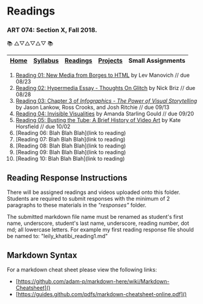 # Readings
### ART 074: Section X, Fall 2018.

:books: △▽△▽△▽ :books:

[Home](https://github.com/fewnew/art74-fall2018) | [Syllabus](https://github.com/fewnew/art74-fall2018/blob/master/syllabus.md#syllabus) | [Readings](https://github.com/fewnew/art74-fall2018/tree/master/Readings) | [Projects](https://github.com/fewnew/art74-fall2018/tree/master/projects) | Small Assignments
--- | --- | --- | --- | ---

1. [Reading 01: New Media from Borges to HTML](https://github.com/fewnew/art74-fall2018/blob/master/Readings/reading1/Manovich%2C%20Lev%20-%20New%20Media%20from%20Borges%20to%20HTML(excerpt).pdf) by Lev Manovich // due 08/23
2. [Reading 02: Hypermedia Essay - Thoughts On Glitch](http://nickbriz.com/thoughtsonglitchart/) by Nick Briz // due 08/28
3. [Reading 03: Chapter 3 of *Infographics - The Power of Visual Storytelling*](https://github.com/fewnew/art74-fall2018/blob/master/Readings/reading3/Infographics_The_Power_of_Visual_Storytelling_----_(Chapter_03_The_Visual_Storytelling_Spectrum_An_Objective_Approach).pdf) by Jason Lankow, Ross Crooks, and Josh Ritchie // due 09/13
4. [Reading 04: Invisible Visualities](https://github.com/fewnew/art74-fall2018/blob/master/Readings/reading4/InvisibleVisualities.pdf) by Amanda Starling Gould // due 09/20
5. [Reading 05: Busting the Tube; A Brief History of Video Art](https://github.com/fewnew/art74-fall2018/blob/master/Readings/reading5/Kate%20Horsfield%20-%20Busting%20the%20Tube%3B%20A%20Brief%20History%20of%20Video%20Art.pdf) by Kate Horsfield // due 10/02
6. [Reading 06: Blah Blah Blah](link to reading)
7. [Reading 07: Blah Blah Blah](link to reading)
8. [Reading 08: Blah Blah Blah](link to reading)
9. [Reading 09: Blah Blah Blah](link to reading)
10. [Reading 10: Blah Blah Blah](link to reading)

## Reading Response Instructions
There will be assigned readings and videos uploaded onto this folder. Students are required to submit responses with the minimum of 2 paragraphs to these materials in the *"responses"* folder.

The submitted markdown file name must be renamed as student's first name, underscore, student's last name, underscore, reading number, dot md; all lowercase letters. For example my first reading response file should be named to: "leily_khatibi_reading1.md"

## Markdown Syntax

For a markdown cheat sheet please view the following links:
* [https://github.com/adam-p/markdown-here/wiki/Markdown-Cheatsheet]()
* [https://guides.github.com/pdfs/markdown-cheatsheet-online.pdf]()
